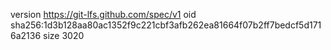 version https://git-lfs.github.com/spec/v1
oid sha256:1d3b128aa80ac1352f9c221cbf3afb262ea81664f07b2ff7bedcf5d1716a2136
size 3020
